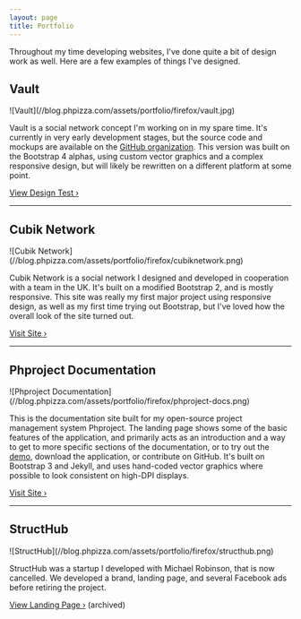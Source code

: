 ```yaml
---
layout: page
title: Portfolio
---
```


Throughout my time developing websites, I've done quite a bit of design work as well. Here are a few examples of things I've designed.

## Vault
<div class="img-responsive-container img-ratio-16-10" markdown="1">
![Vault](//blog.phpizza.com/assets/portfolio/firefox/vault.jpg)
</div>

Vault is a social network concept I'm working on in my spare time. It's currently in very early development stages, but the source code and mockups are available on the [GitHub organization](https://github.com/svlt). This version was built on the Bootstrap 4 alphas, using custom vector graphics and a complex responsive design, but will likely be rewritten on a different platform at some point.

[View Design Test &rsaquo;](https://phpizza.com/~alan/app-design/)

***

## Cubik Network
<div class="img-responsive-container img-ratio-16-10" markdown="1">
![Cubik Network](//blog.phpizza.com/assets/portfolio/firefox/cubiknetwork.png)
</div>

Cubik Network is a social network I designed and developed in cooperation with a team in the UK. It's built on a modified Bootstrap 2, and is mostly responsive. This site was really my first major project using responsive design, as well as my first time trying out Bootstrap, but I've loved how the overall look of the site turned out.

[Visit Site &rsaquo;](https://www.cubiknetwork.com/)

***

## Phproject Documentation
<div class="img-responsive-container img-ratio-16-10" markdown="1">
![Phproject Documentation](//blog.phpizza.com/assets/portfolio/firefox/phproject-docs.png)
</div>

This is the documentation site built for my open-source project management system Phproject. The landing page shows some of the basic features of the application, and primarily acts as an introduction and a way to get to more specific sections of the documentation, or to try out the [demo](http://demo.phproject.org/), download the application, or contribute on GitHub. It's built on Bootstrap 3 and Jekyll, and uses hand-coded vector graphics where possible to look consistent on high-DPI displays.

[Visit Site &rsaquo;](http://www.phproject.org/)

***

## StructHub
<div class="img-responsive-container img-ratio-16-10" markdown="1">
![StructHub](//blog.phpizza.com/assets/portfolio/firefox/structhub.png)
</div>

StructHub was a startup I developed with Michael Robinson, that is now cancelled. We developed a brand, landing page, and several Facebook ads before retiring the project.

[View Landing Page &rsaquo;](https://phpizza.com/~alan/structhub/) (archived)
